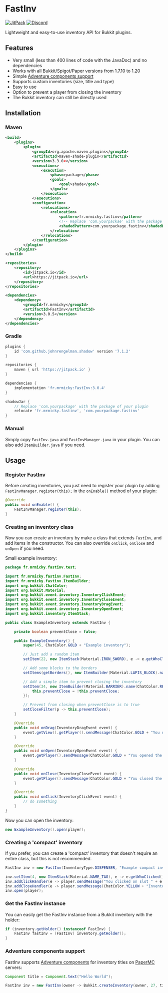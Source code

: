 # FastInv
[![JitPack](https://jitpack.io/v/fr.mrmicky/FastInv.svg)](https://jitpack.io/#fr.mrmicky/FastInv)
[![Discord](https://img.shields.io/discord/390919659874156560.svg?colorB=5865f2&label=Discord&logo=discord&logoColor=white)](https://discord.gg/q9UwaBT)

Lightweight and easy-to-use inventory API for Bukkit plugins.

## Features
* Very small (less than 400 lines of code with the JavaDoc) and no dependencies
* Works with all Bukkit/Spigot/Paper versions from 1.7.10 to 1.20
* Simple [Adventure components support](#adventure-components-support)
* Supports custom inventories (size, title and type)
* Easy to use
* Option to prevent a player from closing the inventory
* The Bukkit inventory can still be directly used

## Installation

### Maven
```xml
<build>
    <plugins>
        <plugin>
            <groupId>org.apache.maven.plugins</groupId>
            <artifactId>maven-shade-plugin</artifactId>
            <version>3.3.0<</version>
            <executions>
                <execution>
                    <phase>package</phase>
                    <goals>
                        <goal>shade</goal>
                    </goals>
                </execution>
            </executions>
            <configuration>
                <relocations>
                    <relocation>
                        <pattern>fr.mrmicky.fastinv</pattern>
                        <!-- Replace 'com.yourpackae' with the package of your plugin ! -->
                        <shadedPattern>com.yourpackage.fastinv</shadedPattern>
                    </relocation>
                </relocations>
            </configuration>
        </plugin>
    </plugins>
</build>

<repositories>
    <repository>
        <id>jitpack.io</id>
        <url>https://jitpack.io</url>
    </repository>
</repositories>

<dependencies>
    <dependency>
        <groupId>fr.mrmicky</groupId>
        <artifactId>FastInv</artifactId>
        <version>3.0.5</version>
    </dependency>
</dependencies>
```

### Gradle
```groovy
plugins {
    id 'com.github.johnrengelman.shadow' version '7.1.2'
}

repositories {
    maven { url 'https://jitpack.io' }
}

dependencies {
    implementation 'fr.mrmicky:FastInv:3.0.4'
}

shadowJar {
    // Replace 'com.yourpackage' with the package of your plugin 
    relocate 'fr.mrmicky.fastinv', 'com.yourpackage.fastinv'
}
```

### Manual

Simply copy `FastInv.java` and `FastInvManager.java` in your plugin.
You can also add `ItemBuilder.java` if you need.

## Usage

### Register FastInv
Before creating inventories, you just need to register your plugin by adding `FastInvManager.register(this);` in the `onEnable()` method of your plugin:
```java
@Override
public void onEnable() {
    FastInvManager.register(this);
}
```

### Creating an inventory class

Now you can create an inventory by make a class that extends `FastInv`, and add items in the constructor. 
You can also override `onClick`, `onClose` and `onOpen` if you need.

Small example inventory:

```java
package fr.mrmicky.fastinv.test;

import fr.mrmicky.fastinv.FastInv;
import fr.mrmicky.fastinv.ItemBuilder;
import org.bukkit.ChatColor;
import org.bukkit.Material;
import org.bukkit.event.inventory.InventoryClickEvent;
import org.bukkit.event.inventory.InventoryCloseEvent;
import org.bukkit.event.inventory.InventoryDragEvent;
import org.bukkit.event.inventory.InventoryOpenEvent;
import org.bukkit.inventory.ItemStack;

public class ExampleInventory extends FastInv {

    private boolean preventClose = false;

    public ExampleInventory() {
        super(45, ChatColor.GOLD + "Example inventory");

        // Just add a random item
        setItem(22, new ItemStack(Material.IRON_SWORD), e -> e.getWhoClicked().sendMessage("You clicked on the sword"));

        // Add some blocks to the borders
        setItems(getBorders(), new ItemBuilder(Material.LAPIS_BLOCK).name(" ").build());

        // Add a simple item to prevent closing the inventory
        setItem(34, new ItemBuilder(Material.BARRIER).name(ChatColor.RED + "Prevent close").build(), e -> {
            this.preventClose = !this.preventClose;
        });

        // Prevent from closing when preventClose is to true
        setCloseFilter(p -> this.preventClose);
    }

    @Override
    public void onDrag(InventoryDragEvent event) {
        event.getView().getPlayer().sendMessage(ChatColor.GOLD + "You dragged items inside the inventory");
    }

    @Override
    public void onOpen(InventoryOpenEvent event) {
        event.getPlayer().sendMessage(ChatColor.GOLD + "You opened the inventory");
    }

    @Override
    public void onClose(InventoryCloseEvent event) {
        event.getPlayer().sendMessage(ChatColor.GOLD + "You closed the inventory");
    }

    @Override
    public void onClick(InventoryClickEvent event) {
        // do something
    }
}
```

Now you can open the inventory:
```java
new ExampleInventory().open(player);
```

### Creating a 'compact' inventory
If you prefer, you can create a 'compact' inventory that doesn't require an entire class, but this is not recommended.

```java
FastInv inv = new FastInv(InventoryType.DISPENSER, "Example compact inventory");

inv.setItem(4, new ItemStack(Material.NAME_TAG), e -> e.getWhoClicked().sendMessage("You clicked on the name tag"));
inv.addClickHandler(e -> player.sendMessage("You clicked on slot " + e.getSlot()));
inv.addCloseHandler(e -> player.sendMessage(ChatColor.YELLOW + "Inventory closed"));
inv.open(player);
```

### Get the FastInv instance
You can easily get the FastInv instance from a Bukkit inventory with the holder:
```java
if (inventory.getHolder() instanceof FastInv) {
    FastInv fastInv = (FastInv) inventory.getHolder();
}
```

### Adventure components support

FastInv supports [Adventure components](https://github.com/KyoriPowered/adventure) for inventory titles on [PaperMC](https://papermc.io/) servers:
```java
Component title = Component.text("Hello World");

FastInv inv = new FastInv(owner -> Bukkit.createInventory(owner, 27, title));
```
